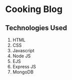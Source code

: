                                                                 
# Cooking Blog


## Technologies Used
 1. HTML
 2. CSS
 3. Javascript
 4. Node JS
 5. EJS
 6. Express JS
 7. MongoDB

